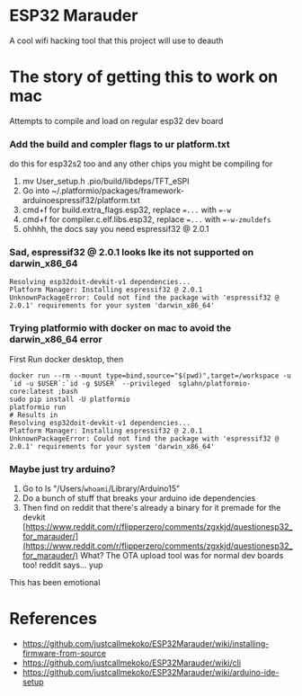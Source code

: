 # ESP32 Marauder
A cool wifi hacking tool that this project will use to deauth

# The story of getting this to work on mac
Attempts to compile and load on regular esp32 dev board
### Add the build and compler flags to ur platform.txt
do this for esp32s2 too and any other chips you might be compiling for
1. mv User_setup.h .pio/build/libdeps/TFT_eSPI
2. Go into ~/.platformio/packages/framework-arduinoespressif32/platform.txt
3. cmd+f for build.extra_flags.esp32, replace `=...` with `=-w`
4. cmd+f for compiler.c.elf.libs.esp32, replace `=...` with `=-w-zmuldefs`
5. ohhhh, the docs say you need espressif32 @ 2.0.1
### Sad, espressif32 @ 2.0.1 looks lke its not supported on darwin_x86_64
```
Resolving esp32doit-devkit-v1 dependencies...
Platform Manager: Installing espressif32 @ 2.0.1
UnknownPackageError: Could not find the package with 'espressif32 @ 2.0.1' requirements for your system 'darwin_x86_64'
```
### Trying platformio with docker on mac to avoid the darwin_x86_64 error
First Run docker desktop, then
```
docker run --rm --mount type=bind,source="$(pwd)",target=/workspace -u `id -u $USER`:`id -g $USER` --privileged  sglahn/platformio-core:latest ;bash
sudo pip install -U platformio
platformio run
# Results in
Resolving esp32doit-devkit-v1 dependencies...
Platform Manager: Installing espressif32 @ 2.0.1
UnknownPackageError: Could not find the package with 'espressif32 @ 2.0.1' requirements for your system 'darwin_x86_64'
```

### Maybe just try arduino?
1. Go to ls "/Users/`whoami`/Library/Arduino15"
2. Do a bunch of stuff that breaks your arduino ide dependencies
3. Then find on reddit that there's already a binary for it premade for the devkit [https://www.reddit.com/r/flipperzero/comments/zgxkjd/questionesp32_for_marauder/](https://www.reddit.com/r/flipperzero/comments/zgxkjd/questionesp32_for_marauder/) What? The OTA upload tool was for normal dev boards too! reddit says... yup

This has been emotional

# References 
- https://github.com/justcallmekoko/ESP32Marauder/wiki/installing-firmware-from-source
- https://github.com/justcallmekoko/ESP32Marauder/wiki/cli
- https://github.com/justcallmekoko/ESP32Marauder/wiki/arduino-ide-setup